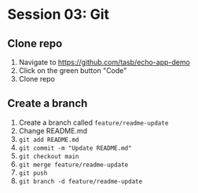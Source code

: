 # Session 03: Git

## Clone repo

1. Navigate to <https://github.com/tasb/echo-app-demo>
2. Click on the green button "Code"
3. Clone repo

## Create a branch

1. Create a branch called `feature/readme-update`
2. Change README.md
3. `git add README.md`
4. `git commit -m "Update README.md"`
5. `git checkout main`
6. `git merge feature/readme-update`
7. `git push`
8. `git branch -d feature/readme-update`
